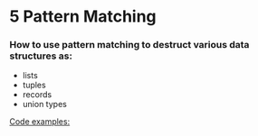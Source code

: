 # 5 Pattern Matching



### How to use pattern matching to destruct various data structures as:

- lists
- tuples
- records
- union types





<u>Code examples:</u>

```haskell

```

